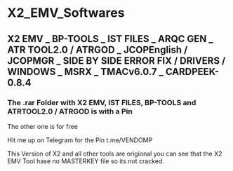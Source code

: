 # X2_EMV_Softwares
## X2 EMV _ BP-TOOLS _ IST FILES _ ARQC GEN _ ATR TOOL2.0 / ATRGOD _ JCOPEnglish / JCOPMGR _ SIDE BY SIDE ERROR FIX / DRIVERS / WINDOWS _ MSRX _ TMACv6.0.7 _ CARDPEEK-0.8.4


### The .rar Folder with X2 EMV, IST FILES, BP-TOOLS and ATRTOOL2.0 / ATRGOD is with a Pin 
The other one is for free

Hit me up on Telegram for the Pin t.me/VENDOMP


This Version of X2 and all other tools are origional you can see that the X2 EMV Tool hase no MASTERKEY file so its not cracked.


